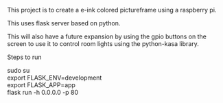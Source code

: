 This project is to create a e-ink colored pictureframe using a raspberry pi.

This uses flask server based on python.

This will also have a future expansion by using the gpio buttons on the screen to use it to control room lights using the python-kasa library.

Steps to run

sudo su <br>
export FLASK_ENV=development <br>
export FLASK_APP=app <br>
flask run -h 0.0.0.0 -p 80 <br>
